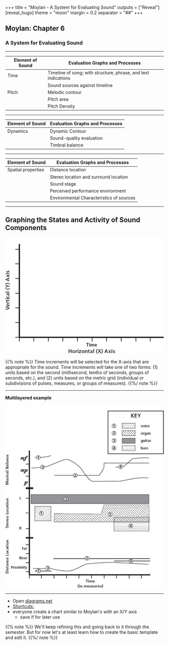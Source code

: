 +++
title = "Moylan - A System for Evaluating Sound"
outputs = ["Reveal"]
[reveal_hugo]
theme = "moon"
margin = 0.2
separator = "##"
+++

## Moylan: Chapter 6

### A System for Evaluating Sound

---

| Element of Sound | Evaluation Graphs and Processes                                |
| ---------------- | -------------------------------------------------------------- |
| Time             | Timeline of song; with structure, phrase, and text indications |
|                  | Sound sources against timeline                                 |
| Pitch            | Melodic contour                                                |
|                  | Pitch area                                                     |
|                  | Pitch Density                                                  |

---

| Element of Sound | Evaluation Graphs and Processes |
| ---------------- | ------------------------------- |
| Dynamics         | Dynamic Contour                 |
|                  | Sound-quality evaluation        |
|                  | Timbral balance                 |

---

| Element of Sound   | Evaluation Graphs and Processes          |
| ------------------ | ---------------------------------------- |
| Spatial properties | Distance location                        |
|                    | Stereo location and surround location    |
|                    | Sound stage                              |
|                    | Perceived performance environment        |
|                    | Environmental Characteristics of sources |

---

## Graphing the States and Activity of Sound Components

![](fig6_1.jpg)

{{% note %}}
Time increments will be selected for the X-axis that are appropriate for the sound. Time increments will take one of two forms: (1) units based on the second (millisecond, tenths of seconds, groups of seconds, etc.), and (2) units based on the metric grid (individual or subdivisions of pulses, measures, or groups of measures).
{{%/ note %}}

<!-- ---

## Time units

Listen to [tracks 26–33](https://routledgetextbooks.com/textbooks/9780415842815/audiotracks.php) for exercise in developing skills in judging (recognizing) short time units.

{{% note %}}
If the sound material being evaluated is not in a musical context, increments based on the second must be used. It will be common to use increments based on the second in the evaluation of timbre relationships (including sound quality and environmental characteristics). Envisioning a pulse of MM:60 (or an integer or a multiple thereof) will provide some reference to the listener in making time judgments without a metric grid, but this activity may not always be appropriate. It may distort the listener’s perception of the material, and the reference may be unstable, as the listener’s attention will rightly be focused elsewhere.
{{%/ note %}} -->

---

**Multilayered example**

![](fig6_2.jpg)

---

- Open [diagrams.net](https://app.diagrams.net/?src=about)
- [Shortcuts:](https://app.diagrams.net/shortcuts.svg)
- everyone create a chart similar to Moylan's with an X/Y axis
  - save if for later use

{{% note %}}
We'll keep refining this and going back to it through the semester. But for now let's at least learn how to create the basic template and edit it.
{{%/ note %}}
